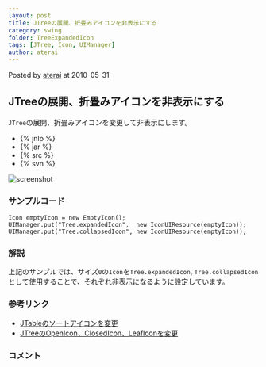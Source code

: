 ```yaml
---
layout: post
title: JTreeの展開、折畳みアイコンを非表示にする
category: swing
folder: TreeExpandedIcon
tags: [JTree, Icon, UIManager]
author: aterai
---
```


Posted by [aterai](http://terai.xrea.jp/aterai.html) at 2010-05-31

## JTreeの展開、折畳みアイコンを非表示にする
`JTree`の展開、折畳みアイコンを変更して非表示にします。

- {% jnlp %}
- {% jar %}
- {% src %}
- {% svn %}

<!-- dummy comment line for breaking list -->

![screenshot](https://lh6.googleusercontent.com/_9Z4BYR88imo/TQTWHHSFZMI/AAAAAAAAAos/aymKObZa7WQ/s800/TreeExpandedIcon.png)

### サンプルコード
<pre class="prettyprint"><code>Icon emptyIcon = new EmptyIcon();
UIManager.put("Tree.expandedIcon",  new IconUIResource(emptyIcon));
UIManager.put("Tree.collapsedIcon", new IconUIResource(emptyIcon));
</code></pre>

### 解説
上記のサンプルでは、サイズ`0`の`Icon`を`Tree.expandedIcon`, `Tree.collapsedIcon`として使用することで、それぞれ非表示になるように設定しています。

### 参考リンク
- [JTableのソートアイコンを変更](http://terai.xrea.jp/Swing/TableSortIcon.html)
- [JTreeのOpenIcon、ClosedIcon、LeafIconを変更](http://terai.xrea.jp/Swing/TreeLeafIcon.html)

<!-- dummy comment line for breaking list -->

### コメント
